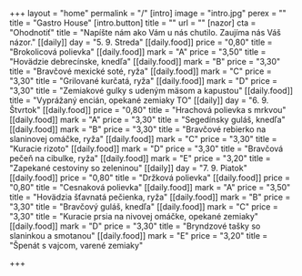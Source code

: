 +++
layout = "home"
permalink = "/"
[intro]
image = "intro.jpg"
perex = ""
title = "Gastro House"
[intro.button]
title = ""
url = ""
[nazor]
cta = "Ohodnotiť"
title = "Napíšte nám ako Vám u nás chutilo. Zaujíma nás Váš názor."
[[daily]]
day = "5. 9. Streda"
[[daily.food]]
price = "0,80"
title = "Brokolicová polievka"
[[daily.food]]
mark = "A"
price = "3,50"
title = "Hovädzie debrecínske, knedľa"
[[daily.food]]
mark = "B"
price = "3,30"
title = "Bravčové mexické soté, ryža"
[[daily.food]]
mark = "C"
price = "3,30"
title = "Grilované kurčatá, ryža"
[[daily.food]]
mark = "D"
price = "3,30"
title = "Zemiakové gulky s udeným mäsom a kapustou"
[[daily.food]]
title = "Vyprážaný encián, opekané zemiaky TO"
[[daily]]
day = "6. 9. Štvrtok"
[[daily.food]]
price = "0,80"
title = "Hrachová polievka s mrkvou"
[[daily.food]]
mark = "A"
price = "3,30"
title = "Segedínsky guláš, knedľa"
[[daily.food]]
mark = "B"
price = "3,30"
title = "Bravčové rebierko na slaninovej omáčke, ryža"
[[daily.food]]
mark = "C"
price = "3,30"
title = "Kuracie rizoto"
[[daily.food]]
mark = "D"
price = "3,30"
title = "Bravčová pečeň na cibulke, ryža"
[[daily.food]]
mark = "E"
price = "3,20"
title = "Zapekané cestoviny so zeleninou"
[[daily]]
day = "7. 9. Piatok"
[[daily.food]]
price = "0,80"
title = "Držková polievka"
[[daily.food]]
price = "0,80"
title = "Cesnaková polievka"
[[daily.food]]
mark = "A"
price = "3,50"
title = "Hovädzia šťavnatá pečienka, ryža"
[[daily.food]]
mark = "B"
price = "3,30"
title = "Bravčový guláš, knedľa"
[[daily.food]]
mark = "C"
price = "3,30"
title = "Kuracie prsia na nivovej omáčke, opekané zemiaky"
[[daily.food]]
mark = "D"
price = "3,30"
title = "Bryndzové tašky so slaninkou a smotanou"
[[daily.food]]
mark = "E"
price = "3,20"
title = "Špenát s vajcom, varené zemiaky"

+++
